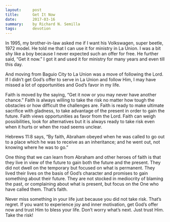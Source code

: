 ```yaml
---
layout:     post
title:      Get It Now
date:       2017-03-16
summary:    by Richard N. Semilla
tags:       devotion
---
```


In 1995, my brother-in-law asked me if I want his Volkswagen, super beetle, 1972 model. He told me that I can use it for ministry in La Union. I was a bit shy like a boy because I never expected such an offer for free. He further said, “Get it now.” I got it and used it for ministry for many years and even till this day.

And moving from Baguio City to La Union was a move of following the Lord. If I didn’t get God’s offer to serve in La Union and follow Him, I may have missed a lot of opportunities and God’s favor in my life.

Faith is moved by the saying, “Get it now or you may never have another chance.” Faith is always willing to take the risk no matter how tough the obstacles or how difficult the challenges are. Faith is ready to make ultimate sacrifice with gladness, to take advantage of the present in order to gain the future. Faith views opportunities as favor from the Lord. Faith can weigh possibilities, look for alternatives but it is always ready to take risk even when it hurts or when the road seems unclear.

Hebrews 11:8 says, “By faith, Abraham obeyed when he was called to go out to a place which he was to receive as an inheritance; and he went out, not knowing where he was to go.”

One thing that we can learn from Abraham and other heroes of faith is that they live in view of the future to gain both the future and the present. They did not dwell on the temporary but focused on what is permanent. They lived their lives on the basis of God’s character and promises to gain something about their future. They are not stocked in mediocrity of blaming the past, or complaining about what is present, but focus on the One who have called them. That’s faith.

Never miss something in your life just because you did not take risk. That’s regret. If you want to experience joy and inner motivation, get God’s offer now and trust Him to bless your life. Don’t worry what’s next. Just trust Him. Take the risk!